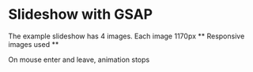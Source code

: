 # Slideshow with GSAP #
The example slideshow has 4 images. Each image 1170px
** Responsive images used **

On mouse enter and leave, animation stops
